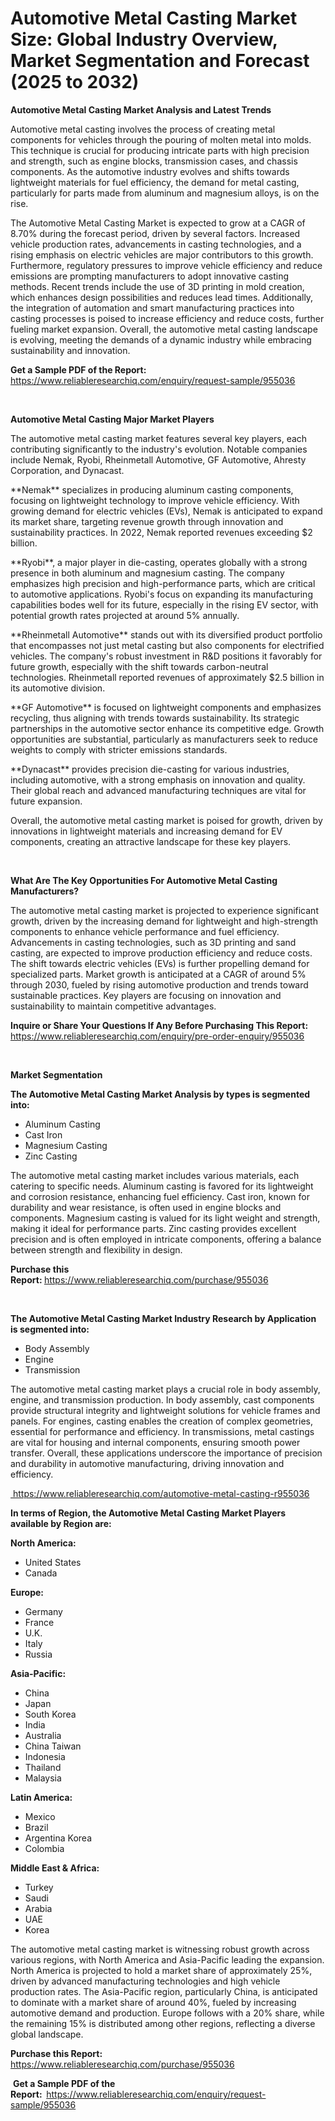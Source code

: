 <p><h1>Automotive Metal Casting Market Size: Global Industry Overview, Market Segmentation and Forecast (2025 to 2032)</h1></p><p><strong>Automotive Metal Casting Market Analysis and Latest Trends</strong></p>
<p><p>Automotive metal casting involves the process of creating metal components for vehicles through the pouring of molten metal into molds. This technique is crucial for producing intricate parts with high precision and strength, such as engine blocks, transmission cases, and chassis components. As the automotive industry evolves and shifts towards lightweight materials for fuel efficiency, the demand for metal casting, particularly for parts made from aluminum and magnesium alloys, is on the rise.</p><p>The Automotive Metal Casting Market is expected to grow at a CAGR of 8.70% during the forecast period, driven by several factors. Increased vehicle production rates, advancements in casting technologies, and a rising emphasis on electric vehicles are major contributors to this growth. Furthermore, regulatory pressures to improve vehicle efficiency and reduce emissions are prompting manufacturers to adopt innovative casting methods. Recent trends include the use of 3D printing in mold creation, which enhances design possibilities and reduces lead times. Additionally, the integration of automation and smart manufacturing practices into casting processes is poised to increase efficiency and reduce costs, further fueling market expansion. Overall, the automotive metal casting landscape is evolving, meeting the demands of a dynamic industry while embracing sustainability and innovation.</p></p>
<p><strong>Get a Sample PDF of the Report:&nbsp;</strong> <a href="https://www.reliableresearchiq.com/enquiry/request-sample/955036?utm_campaign=3098&utm_medium=2&utm_source=Github&utm_content=ia&utm_term=16042025&utm_id=automotive-metal-casting">https://www.reliableresearchiq.com/enquiry/request-sample/955036</a></p>
<p>&nbsp;</p>
<p><strong>Automotive Metal Casting Major Market Players</strong></p>
<p><p>The automotive metal casting market features several key players, each contributing significantly to the industry's evolution. Notable companies include Nemak, Ryobi, Rheinmetall Automotive, GF Automotive, Ahresty Corporation, and Dynacast.</p><p>**Nemak** specializes in producing aluminum casting components, focusing on lightweight technology to improve vehicle efficiency. With growing demand for electric vehicles (EVs), Nemak is anticipated to expand its market share, targeting revenue growth through innovation and sustainability practices. In 2022, Nemak reported revenues exceeding $2 billion.</p><p>**Ryobi**, a major player in die-casting, operates globally with a strong presence in both aluminum and magnesium casting. The company emphasizes high precision and high-performance parts, which are critical to automotive applications. Ryobi's focus on expanding its manufacturing capabilities bodes well for its future, especially in the rising EV sector, with potential growth rates projected at around 5% annually.</p><p>**Rheinmetall Automotive** stands out with its diversified product portfolio that encompasses not just metal casting but also components for electrified vehicles. The company's robust investment in R&D positions it favorably for future growth, especially with the shift towards carbon-neutral technologies. Rheinmetall reported revenues of approximately $2.5 billion in its automotive division.</p><p>**GF Automotive** is focused on lightweight components and emphasizes recycling, thus aligning with trends towards sustainability. Its strategic partnerships in the automotive sector enhance its competitive edge. Growth opportunities are substantial, particularly as manufacturers seek to reduce weights to comply with stricter emissions standards.</p><p>**Dynacast** provides precision die-casting for various industries, including automotive, with a strong emphasis on innovation and quality. Their global reach and advanced manufacturing techniques are vital for future expansion.</p><p>Overall, the automotive metal casting market is poised for growth, driven by innovations in lightweight materials and increasing demand for EV components, creating an attractive landscape for these key players.</p></p>
<p>&nbsp;</p>
<p><strong>What Are The Key Opportunities For Automotive Metal Casting Manufacturers?</strong></p>
<p><p>The automotive metal casting market is projected to experience significant growth, driven by the increasing demand for lightweight and high-strength components to enhance vehicle performance and fuel efficiency. Advancements in casting technologies, such as 3D printing and sand casting, are expected to improve production efficiency and reduce costs. The shift towards electric vehicles (EVs) is further propelling demand for specialized parts. Market growth is anticipated at a CAGR of around 5% through 2030, fueled by rising automotive production and trends toward sustainable practices. Key players are focusing on innovation and sustainability to maintain competitive advantages.</p></p>
<p><strong>Inquire or Share Your Questions If Any Before Purchasing This Report:</strong> <a href="https://www.reliableresearchiq.com/enquiry/pre-order-enquiry/955036?utm_campaign=3098&utm_medium=2&utm_source=Github&utm_content=ia&utm_term=16042025&utm_id=automotive-metal-casting">https://www.reliableresearchiq.com/enquiry/pre-order-enquiry/955036</a></p>
<p>&nbsp;</p>
<p><strong>Market Segmentation</strong></p>
<p><strong>The Automotive Metal Casting Market Analysis by types is segmented into:</strong></p>
<p><ul><li>Aluminum Casting</li><li>Cast Iron</li><li>Magnesium Casting</li><li>Zinc Casting</li></ul></p>
<p><p>The automotive metal casting market includes various materials, each catering to specific needs. Aluminum casting is favored for its lightweight and corrosion resistance, enhancing fuel efficiency. Cast iron, known for durability and wear resistance, is often used in engine blocks and components. Magnesium casting is valued for its light weight and strength, making it ideal for performance parts. Zinc casting provides excellent precision and is often employed in intricate components, offering a balance between strength and flexibility in design.</p></p>
<p><strong>Purchase this Report:&nbsp;</strong><a href="https://www.reliableresearchiq.com/purchase/955036?utm_campaign=3098&utm_medium=2&utm_source=Github&utm_content=ia&utm_term=16042025&utm_id=automotive-metal-casting">https://www.reliableresearchiq.com/purchase/955036</a></p>
<p>&nbsp;</p>
<p><strong>The Automotive Metal Casting Market Industry Research by Application is segmented into:</strong></p>
<p><ul><li>Body Assembly</li><li>Engine</li><li>Transmission</li></ul></p>
<p><p>The automotive metal casting market plays a crucial role in body assembly, engine, and transmission production. In body assembly, cast components provide structural integrity and lightweight solutions for vehicle frames and panels. For engines, casting enables the creation of complex geometries, essential for performance and efficiency. In transmissions, metal castings are vital for housing and internal components, ensuring smooth power transfer. Overall, these applications underscore the importance of precision and durability in automotive manufacturing, driving innovation and efficiency.</p></p>
<p><a href="https://www.reliableresearchiq.com/automotive-metal-casting-r955036?utm_campaign=3098&utm_medium=2&utm_source=Github&utm_content=ia&utm_term=16042025&utm_id=automotive-metal-casting">&nbsp;https://www.reliableresearchiq.com/automotive-metal-casting-r955036</a></p>
<p><strong>In terms of Region, the Automotive Metal Casting Market Players available by Region are:</strong></p>
<p>
    <p> <strong> North America: </strong>
        <ul>
            <li>United States</li>
            <li>Canada</li>
        </ul>
        </p> 
    <p> <strong> Europe: </strong>
        <ul>
            <li>Germany</li>
            <li>France</li>
            <li>U.K.</li>
            <li>Italy</li>
            <li>Russia</li>
        </ul>
        </p> 
    <p> <strong> Asia-Pacific: </strong>
        <ul>
            <li>China</li>
            <li>Japan</li>
            <li>South Korea</li>
            <li>India</li>
            <li>Australia</li>
            <li>China Taiwan</li>
            <li>Indonesia</li>
            <li>Thailand</li>
            <li>Malaysia</li>
        </ul>
        </p> 
    <p> <strong> Latin America: </strong>
        <ul>
            <li>Mexico</li>
            <li>Brazil</li>
            <li>Argentina Korea</li>
            <li>Colombia</li>
        </ul>
        </p> 
    <p> <strong> Middle East & Africa: </strong>
        <ul>
            <li>Turkey</li>
            <li>Saudi</li>
            <li>Arabia</li>
            <li>UAE</li>
            <li>Korea</li>
        </ul>
    </p>
    </p>
<p><p>The automotive metal casting market is witnessing robust growth across various regions, with North America and Asia-Pacific leading the expansion. North America is projected to hold a market share of approximately 25%, driven by advanced manufacturing technologies and high vehicle production rates. The Asia-Pacific region, particularly China, is anticipated to dominate with a market share of around 40%, fueled by increasing automotive demand and production. Europe follows with a 20% share, while the remaining 15% is distributed among other regions, reflecting a diverse global landscape.</p></p>
<p><strong>Purchase this Report: </strong><a href="https://www.reliableresearchiq.com/purchase/955036?utm_campaign=3098&utm_medium=2&utm_source=Github&utm_content=ia&utm_term=16042025&utm_id=automotive-metal-casting">https://www.reliableresearchiq.com/purchase/955036</a></p>
<p>&nbsp;<strong>Get a Sample PDF of the Report:&nbsp;&nbsp;</strong><a href="https://www.reliableresearchiq.com/enquiry/request-sample/955036?utm_campaign=3098&utm_medium=2&utm_source=Github&utm_content=ia&utm_term=16042025&utm_id=automotive-metal-casting">https://www.reliableresearchiq.com/enquiry/request-sample/955036</a></p>
<p><strong></strong></p>
<p><p></p><p></p><p></p></p>
